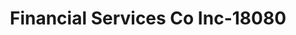 ---
f_zip-code: 1610
f_state-code: MA
title: Financial Services Co Inc-18080
f_phone: 508-756-3443
f_city-only: Park Ave Worceste
f_address: 427 Park Ave Worceste
f_location-unique-id: '18080'
slug: financial-services-co-inc-18080
updated-on: '2024-05-30T13:46:58.046Z'
created-on: '2024-05-30T13:36:59.803Z'
published-on: '2024-05-30T13:54:32.469Z'
f_city-state: cms/city/park-ave-worceste-ma.md
f_company: cms/company/financial-services-co-inc.md
f_state: cms/state/massachusetts.md
layout: '[payday-loan].html'
tags: payday-loan
---